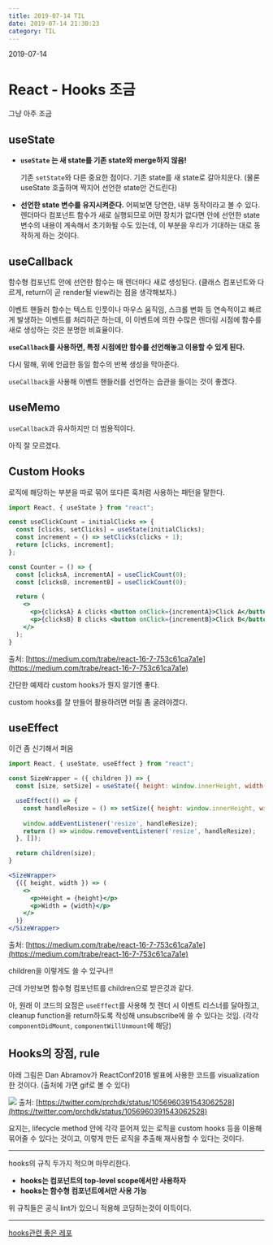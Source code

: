 ```yaml
---
title: 2019-07-14 TIL
date: 2019-07-14 21:30:23
category: TIL
---
```


2019-07-14

# React - Hooks 조금

그냥 아주 조금

## useState

- **`useState` 는 새 state를 기존 state와 merge하지 않음!** 

  기존 `setState`와 다른 중요한 점이다. 기존 state를 새 state로 갈아치운다. (물론 useState 호출하며 짝지어 선언한 state만 건드린다)

- **선언한 state 변수를 유지시켜준다.**
 어찌보면 당연한, 내부 동작이라고 볼 수 있다. 렌더마다 컴포넌트 함수가 새로 실행되므로 어떤 장치가 없다면 안에 선언한 state 변수의 내용이 계속해서 초기화될 수도 있는데, 이 부분을 우리가 기대하는 대로 동작하게 하는 것이다.

## useCallback

함수형 컴포넌트 안에 선언한 함수는 매 렌더마다 새로 생성된다. (클래스 컴포넌트와 다르게, return이 곧 render될 view라는 점을 생각해보자.)

이벤트 핸들러 함수는 텍스트 인풋이나 마우스 움직임, 스크롤 변화 등 연속적이고 빠르게 발생하는 이벤트를 처리하곤 하는데, 이 이벤트에 의한 수많은 렌더링 시점에 함수를 새로 생성하는 것은 분명한 비효율이다.

**`useCallback`를 사용하면, 특정 시점에만 함수를 선언해놓고 이용할 수 있게 된다.**

다시 말해, 위에 언급한 동일 함수의 반복 생성을 막아준다.

`useCallback`을 사용해 이벤트 핸들러를 선언하는 습관을 들이는 것이 좋겠다.

## useMemo

`useCallback`과 유사하지만 더 범용적이다.

아직 잘 모르겠다.

## Custom Hooks

로직에 해당하는 부분을 따로 묶어 또다른 훅처럼 사용하는 패턴을 말한다.

```jsx
import React, { useState } from "react";

const useClickCount = initialClicks => {
  const [clicks, setClicks] = useState(initialClicks);
  const increment = () => setClicks(clicks + 1);
  return [clicks, increment];
};

const Counter = () => {
  const [clicksA, incrementA] = useClickCount(0);
  const [clicksB, incrementB] = useClickCount(0);

  return (
    <>
      <p>{clicksA} A clicks <button onClick={incrementA}>Click A</button></p>
      <p>{clicksB} B clicks <button onClick={incrementB}>Click B</button></p>
    </>
  );
}
```
출처: [https://medium.com/trabe/react-16-7-753c61ca7a1e](https://medium.com/trabe/react-16-7-753c61ca7a1e)

간단한 예제라 custom hooks가 뭔지 알기엔 좋다.

custom hooks를 잘 만들어 활용하려면 머릴 좀 굴려야겠다.

## useEffect

이건 좀 신기해서 퍼옴

```jsx
import React, { useState, useEffect } from "react";

const SizeWrapper = ({ children }) => {  
  const [size, setSize] = useState({ height: window.innerHeight, width: window.innerWidth });

  useEffect(() => {
    const handleResize = () => setSize({ height: window.innerHeight, width: window.innerWidth });
    
    window.addEventListener('resize', handleResize);
    return () => window.removeEventListener('resize', handleResize);
  }, []);

  return children(size);
}

<SizeWrapper>
  {({ height, width }) => (
    <>
      <p>Height = {height}</p>
      <p>Width = {width}</p>
    </>
  )}
</SizeWrapper>
```
출처: [https://medium.com/trabe/react-16-7-753c61ca7a1e](https://medium.com/trabe/react-16-7-753c61ca7a1e)

children을 이렇게도 쓸 수 있구나!!

근데 가만보면 함수형 컴포넌트를 children으로 받은것과 같다.


아, 원래 이 코드의 요점은 `useEffect`를 사용해 첫 렌더 시 이벤트 리스너를 달아줬고, cleanup function을 return하도록 작성해 unsubscribe에 쓸 수 있다는 것임.
(각각 `componentDidMount`, `componentWillUnmount`에 해당)

## Hooks의 장점, rule

아래 그림은 Dan Abramov가 ReactConf2018 발표에 사용한 코드를 visualization한 것이다. (출처에 가면 gif로 볼 수 있다)

![](https://pbs.twimg.com/media/DquJO7rVsAAcYYr.jpg:large)
출처: [https://twitter.com/prchdk/status/1056960391543062528](https://twitter.com/prchdk/status/1056960391543062528)

요지는, lifecycle method 안에 각각 뜯어져 있는 로직을 custom hooks 등을 이용해 묶어줄 수 있다는 것이고, 이렇게 만든 로직을 추출해 재사용할 수 있다는 것이다.

---
hooks의 규칙 두가지 적으며 마무리한다.

- **hooks는 컴포넌트의 top-level scope에서만 사용하자**
- **hooks는 함수형 컴포넌트에서만 사용 가능**

위 규칙들은 공식 lint가 있으니 적용해 코딩하는것이 이득이다.

---

[hooks관련 좋은 레포](https://github.com/rehooks/awesome-react-hooks)
